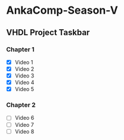 # AnkaComp-Season-V

## VHDL Project Taskbar

### Chapter 1

* [x] Video 1
* [x] Video 2
* [x] Video 3
* [x] Video 4
* [x] Video 5

### Chapter 2

* [ ] Video 6
* [ ] Video 7
* [ ] Video 8
